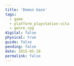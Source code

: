 ```yaml
---
title: 'Demon Gaze'
tags:
  - game
  - platform_playstation-vita
  - genre_rpg
digital: false
physical: true
guide: false
pending: false
date: 2015-05-18
permalink: false
---
```

